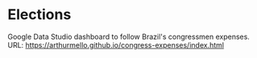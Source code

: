 # Elections

Google Data Studio dashboard to follow Brazil's congressmen expenses.
URL: https://arthurmello.github.io/congress-expenses/index.html
